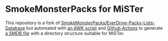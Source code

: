 # SmokeMonsterPacks for MiSTer

This repository is a fork of [SmokeMonsterPacks/EverDrive-Packs-Lists-Database](https://github.com/SmokeMonsterPacks/EverDrive-Packs-Lists-Database) but automated with [an AWK script](build_MiSTer_SMBD.awk) and [Github Actions](https://github.com/ellaboratoriodelruso/EverDrive-Packs-Lists-Database/actions) to generate [a SMDB file](https://github.com/ellaboratoriodelruso/EverDrive-Packs-Lists-Database/blob/master/EverDrive%20Pack%20SMDBs/MiSTer%20SMDB.txt) with a directory structure suitable for MiSTer.
